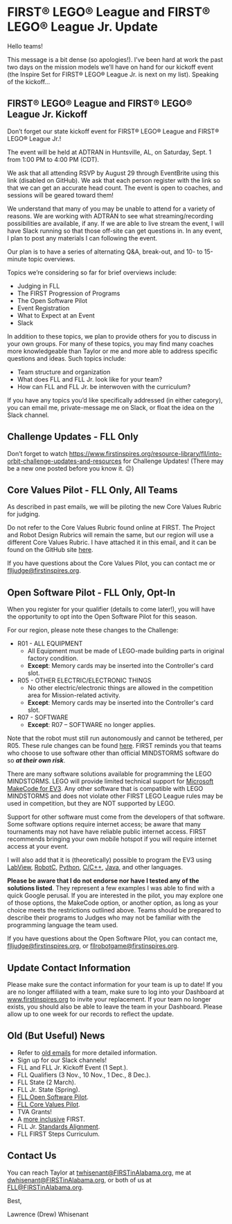 # FIRST® LEGO® League and FIRST® LEGO® League Jr. Update

Hello teams!

This message is a bit dense (so apologies!). I’ve been hard at work the past two days on the mission models we’ll have on hand for our kickoff event (the Inspire Set for FIRST® LEGO® League Jr. is next on my list). Speaking of the kickoff...

## FIRST® LEGO® League and FIRST® LEGO® League Jr. Kickoff
Don’t forget our state kickoff event for FIRST® LEGO® League and FIRST® LEGO® League Jr.! 

The event will be held at ADTRAN in Huntsville, AL, on Saturday, Sept. 1 from 1:00 PM to 4:00 PM (CDT).

We ask that all attending RSVP by August 29 through EventBrite using this link (disabled on GitHub). 
We ask that each person register with the link so that we can get an accurate head count. 
The event is open to coaches, and sessions will be geared toward them!

We understand that many of you may be unable to attend for a variety of reasons. 
We are working with ADTRAN to see what streaming/recording possibilities are available, if any. 
If we are able to live stream the event, I will have Slack running so that those off-site can get questions in. 
In any event, I plan to post any materials I can following the event.

Our plan is to have a series of alternating Q&A, break-out, and 10- to 15-minute topic overviews. 

Topics we’re considering so far for brief overviews include:
* Judging in FLL
* The FIRST Progression of Programs
* The Open Software Pilot
* Event Registration
* What to Expect at an Event
* Slack

In addition to these topics, we plan to provide others for you to discuss in your own groups. 
For many of these topics, you may find many coaches more knowledgeable than Taylor or me and more able to address specific questions and ideas. 
Such topics include:
* Team structure and organization
* What does FLL and FLL Jr. look like for your team?
* How can FLL and FLL Jr. be interwoven with the curriculum?

If you have any topics you’d like specifically addressed (in either category), you can email me, private-message me on Slack, or float the idea on the Slack channel. 

## Challenge Updates - FLL Only
Don’t forget to watch https://www.firstinspires.org/resource-library/fll/into-orbit-challenge-updates-and-resources 
for Challenge Updates! (There may be a new one posted before you know it. 😉)

## Core Values Pilot - FLL Only, All Teams
As described in past emails, we will be piloting the new Core Values Rubric for judging. 

Do not refer to the Core Values Rubric found online at FIRST. 
The Project and Robot Design Rubrics will remain the same, but our region will use a different Core Values Rubric. 
I have attached it in this email, and it can be found on the GitHub site [here](https://github.com/drewwhis/alabama-first-lego-league/blob/main/2018_2019/judging/core-values/core-values-rubric-2018-pilot.pdf).

If you have questions about the Core Values Pilot, you can contact me or flljudge@firstinspires.org.

## Open Software Pilot - FLL Only, Opt-In
When you register for your qualifier (details to come later!), you will have the opportunity to opt into the Open Software Pilot for this season. 

For our region, please note these changes to the Challenge:
* R01 - ALL EQUIPMENT
  * All Equipment must be made of LEGO-made building parts in original factory condition. 
  * **Except**: Memory cards may be inserted into the Controller's card slot.
* R05 - OTHER ELECTRIC/ELECTRONIC THINGS
  * No other electric/electronic things are allowed in the competition area for Mission-related activity.
  * **Except**: Memory cards may be inserted into the Controller's card slot.
* R07 - SOFTWARE
  * **Except**: R07 – SOFTWARE no longer applies.

Note that the robot must still run autonomously and cannot be tethered, per R05. 
These rule changes can be found [here](https://github.com/drewwhis/alabama-first-lego-league/blob/main/2018_2019/judging/robot-design/open-software-platform-pilot-robot-game-updates.pdf). 
FIRST reminds you that teams who choose to use software other than official MINDSTORMS software do so **_at their own risk_**.

There are many software solutions available for programming the LEGO MINDSTORMS. 
LEGO will provide limited technical support for [Microsoft MakeCode for EV3](https://www.lego.com/en-us/service). 
Any other software that is compatible with LEGO MINDSTORMS and does not violate other FIRST LEGO League rules may be used in competition, but they are NOT supported by LEGO.

Support for other software must come from the developers of that software. 
Some software options require internet access; be aware that many tournaments may not have have reliable public internet access. 
FIRST recommends bringing your own mobile hotspot if you will require internet access at your event.

I will also add that it is (theoretically) possible to program the EV3 using [LabView](http://sine.ni.com/nips/cds/view/p/lang/en/nid/212785), 
[RobotC](http://www.robotc.net/download/lego/), [Python](https://sites.google.com/site/ev3python/), 
[C/C++](https://c4ev3.github.io/), [Java](http://stemrobotics.cs.pdx.edu/node/4576), and other languages.

**Please be aware that I do not endorse nor have I tested any of the solutions listed**. 
They represent a few examples I was able to find with a quick Google perusal. 
If you are interested in the pilot, you may explore one of those options, the MakeCode option, or another option, as long as your choice meets the restrictions outlined above. 
Teams should be prepared to describe their programs to Judges who may not be familiar with the programming language the team used. 

If you have questions about the Open Software Pilot, you can contact me, flljudge@firstinspires.org, or fllrobotgame@firstinspires.org.

## Update Contact Information
Please make sure the contact information for your team is up to date! 
If you are no longer affiliated with a team, make sure to log into your Dashboard at www.firstinspires.org to invite your replacement. 
If your team no longer exists, you should also be able to leave the team in your Dashboard. 
Please allow up to one week for our records to reflect the update.

## Old (But Useful) News
* Refer to [old emails](https://github.com/drewwhis/alabama-first-lego-league/tree/master/2018_2019/email_blasts) for more detailed information.
* Sign up for our Slack channels!
* FLL and FLL Jr. Kickoff Event (1 Sept.).
* FLL Qualifiers (3 Nov., 10 Nov., 1 Dec., 8 Dec.).
* FLL State (2 March).
* FLL Jr. State (Spring).
* [FLL Open Software Pilot](https://github.com/drewwhis/alabama-first-lego-league/blob/main/2018_2019/judging/robot-design/open-software-platform-pilot-robot-game-updates.pdf).
* [FLL Core Values Pilot](https://github.com/drewwhis/alabama-first-lego-league/blob/main/2018_2019/judging/core-values/core-values-rubric-2018-pilot.pdf).
* TVA Grants!
* A [more inclusive](https://www.firstinspires.org/about/diversityinclusion?utm_source=partner-blast&utm_medium=flljr&utm_campaign=edi-training-019) FIRST.
* FLL Jr. [Standards Alignment](https://www.firstinspires.org/resource-library/flljr/standard-alignment-map).
* FLL FIRST Steps Curriculum.

## Contact Us
You can reach Taylor at twhisenant@FIRSTinAlabama.org, me at dwhisenant@FIRSTinAlabama.org, or both of us at FLL@FIRSTinAlabama.org.

Best,

Lawrence (Drew) Whisenant
